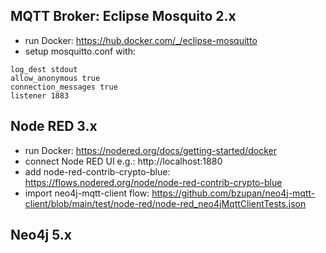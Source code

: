 ##  MQTT Broker: Eclipse Mosquito 2.x  
- run Docker: https://hub.docker.com/_/eclipse-mosquitto 
- setup mosquitto.conf with: 
```
log_dest stdout
allow_anonymous true
connection_messages true
listener 1883
```

##  Node RED 3.x 
- run Docker: https://nodered.org/docs/getting-started/docker
- connect Node RED UI e.g.: http://localhost:1880
- add node-red-contrib-crypto-blue:  https://flows.nodered.org/node/node-red-contrib-crypto-blue
- import neo4j-mqtt-client flow: https://github.com/bzupan/neo4j-mqtt-client/blob/main/test/node-red/node-red_neo4jMqttClientTests.json


##  Neo4j 5.x

